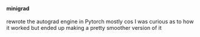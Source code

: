 #### minigrad
rewrote the autograd engine in Pytorch mostly cos I was curious as to how it worked but ended up making a pretty smoother version of it
